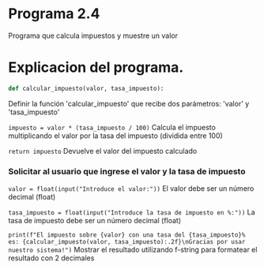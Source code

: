 # Programa 2.4
Programa que calcula impuestos y muestre un valor
# Explicacion del programa.
```python
def calcular_impuesto(valor, tasa_impuesto):
```
 Definir la función 'calcular_impuesto' que recibe dos parámetros: 'valor' y 'tasa_impuesto'
    
 ``impuesto = valor * (tasa_impuesto / 100)``   Calcula el impuesto multiplicando el valor por la tasa del impuesto (dividida entre 100)
 
 ``return impuesto``   Devuelve el valor del impuesto calculado

### Solicitar al usuario que ingrese el valor y la tasa de impuesto

``valor = float(input("Introduce el valor:"))``   El valor debe ser un número decimal (float)

``tasa_impuesto = float(input("Introduce la tasa de impuesto en %:"))``   La tasa de impuesto debe ser un número decimal (float)


``print(f"El impuesto sobre {valor} con una tasa del {tasa_impuesto}% es: {calcular_impuesto(valor, tasa_impuesto):.2f}\nGracias por usar nuestro sistema!")``
Mostrar el resultado utilizando f-string para formatear el resultado con 2 decimales

